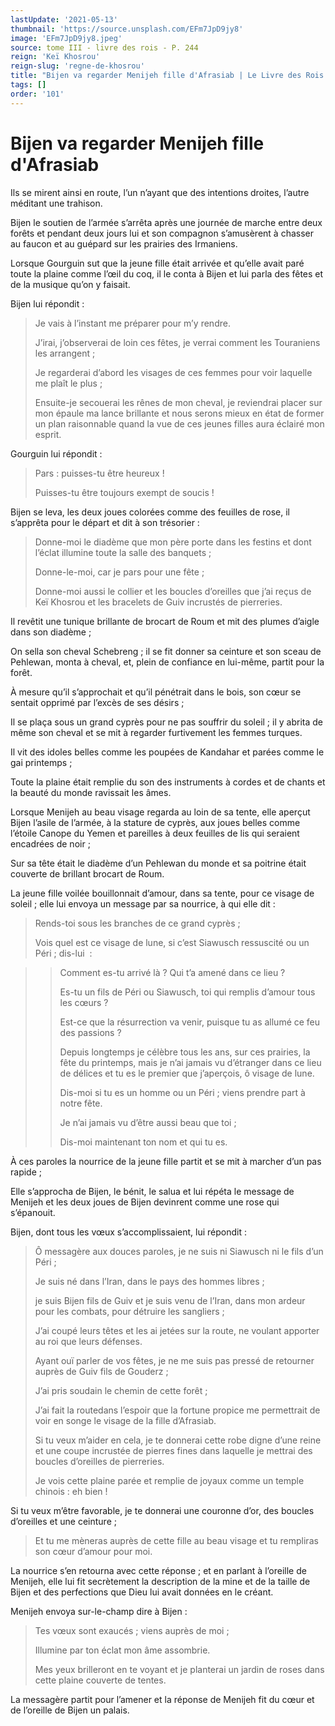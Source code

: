 ```yaml
---
lastUpdate: '2021-05-13'
thumbnail: 'https://source.unsplash.com/EFm7JpD9jy8'
image: 'EFm7JpD9jy8.jpeg'
source: tome III - livre des rois - P. 244
reign: 'Keï Khosrou'
reign-slug: 'regne-de-khosrou'
title: "Bijen va regarder Menijeh fille d'Afrasiab | Le Livre des Rois | Shâhnâmeh"
tags: []
order: '101'
---
```


# Bijen va regarder Menijeh fille d'Afrasiab

Ils se mirent ainsi en route, l’un n’ayant que des intentions droites, l’autre méditant une trahison.

Bijen le soutien de l’armée s’arrêta après une journée de marche entre deux forêts et pendant deux jours lui et son compagnon s’amusèrent à chasser au faucon et au guépard sur les prairies des Irmaniens.

Lorsque Gourguin sut que la jeune fille était arrivée et qu’elle avait paré toute la plaine comme l’œil du coq, il le conta à Bijen et lui parla des fêtes et de la musique qu’on y faisait.

Bijen lui répondit :

> Je vais à l’instant me préparer pour m’y rendre.
>
> J’irai, j’observerai de loin ces fêtes, je verrai comment les Touraniens les arrangent ;
>
> Je regarderai d’abord les visages de ces femmes pour voir laquelle me plaît le plus ;
>
> Ensuite-je secouerai les rênes de mon cheval, je reviendrai placer sur mon épaule ma lance brillante et nous serons mieux en état de former un plan raisonnable quand la vue de ces jeunes filles aura éclairé mon esprit.

Gourguin lui répondit :

> Pars : puisses-tu être heureux !
>
> Puisses-tu être toujours exempt de soucis !

Bijen se leva, les deux joues colorées comme des feuilles de rose, il s’apprêta pour le départ et dit à son trésorier :

> Donne-moi le diadème que mon père porte dans les festins et dont l’éclat illumine toute la salle des banquets ;
>
> Donne-le-moi, car je pars pour une fête ;
>
> Donne-moi aussi le collier et les boucles d’oreilles que j’ai reçus de Keï Khosrou et les bracelets de Guiv incrustés de pierreries.

Il revêtit une tunique brillante de brocart de Roum et mit des plumes d’aigle dans son diadème ;

On sella son cheval Schebreng ; il se fit donner sa ceinture et son sceau de Pehlewan, monta à cheval, et, plein de confiance en lui-même, partit pour la forêt.

À mesure qu’il s’approchait et qu’il pénétrait dans le bois, son cœur se sentait opprimé par l’excès de ses désirs ;

Il se plaça sous un grand cyprès pour ne pas souffrir du soleil ; il y abrita de même son cheval et se mit à regarder furtivement les femmes turques.

Il vit des idoles belles comme les poupées de Kandahar et parées comme le gai printemps ;

Toute la plaine était remplie du son des instruments à cordes et de chants et la beauté du monde ravissait les âmes.

Lorsque Menijeh au beau visage regarda au loin de sa tente, elle aperçut Bijen l’asile de l’armée, à la stature de cyprès, aux joues belles comme l’étoile Canope du Yemen et pareilles à deux feuilles de lis qui seraient encadrées de noir ;

Sur sa tête était le diadème d’un Pehlewan du monde et sa poitrine était couverte de brillant brocart de Roum.

La jeune fille voilée bouillonnait d’amour, dans sa tente, pour ce visage de soleil ; elle lui envoya un message par sa nourrice, à qui elle dit :

> Rends-toi sous les branches de ce grand cyprès ;
>
> Vois quel est ce visage de lune, si c’est Siawusch ressuscité ou un Péri ; dis-lui  :

> > Comment es-tu arrivé là ?
> > Qui t’a amené dans ce lieu ?
> >
> > Es-tu un fils de Péri ou Siawusch, toi qui remplis d’amour tous les cœurs ?
> >
> > Est-ce que la résurrection va venir, puisque tu as allumé ce feu des passions ?
> >
> > Depuis longtemps je célèbre tous les ans, sur ces prairies, la fête du printemps, mais je n’ai jamais vu d’étranger dans ce lieu de délices et tu es le premier que j’aperçois, ô visage de lune.
> >
> > Dis-moi si tu es un homme ou un Péri ; viens prendre part à notre fête.
> >
> > Je n’ai jamais vu d’être aussi beau que toi ;
> >
> > Dis-moi maintenant ton nom et qui tu es.

À ces paroles la nourrice de la jeune fille partit et se mit à marcher d’un pas rapide ;

Elle s’approcha de Bijen, le bénit, le salua et lui répéta le message de Menijeh et les deux joues de Bijen devinrent comme une rose qui s’épanouit.

Bijen, dont tous les vœux s’accomplissaient, lui répondit :

> Ô messagère aux douces paroles, je ne suis ni Siawusch ni le fils d’un Péri ;
>
> Je suis né dans l’Iran, dans le pays des hommes libres ;
>
> je suis Bijen fils de Guiv et je suis venu de l’Iran, dans mon ardeur pour les combats, pour détruire les sangliers ;
>
> J’ai coupé leurs têtes et les ai jetées sur la route, ne voulant apporter au roi que leurs défenses.
>
> Ayant ouï parler de vos fêtes, je ne me suis pas pressé de retourner auprès de Guiv fils de Gouderz ;
>
> J’ai pris soudain le chemin de cette forêt ;
>
> J’ai fait la routedans l’espoir que la fortune propice me permettrait de voir en songe le visage de la fille d’Afrasiab.
>
> Si tu veux m’aider en cela, je te donnerai cette robe digne d’une reine et une coupe incrustée de pierres fines dans laquelle je mettrai des boucles d’oreilles de pierreries.
>
> Je vois cette plaine parée et remplie de joyaux comme un temple chinois : eh bien !

Si tu veux m’être favorable, je te donnerai une couronne d’or, des boucles d’oreilles et une ceinture ;

> Et tu me mèneras auprès de cette fille au beau visage et tu rempliras son cœur d’amour pour moi.

La nourrice s’en retourna avec cette réponse ; et en parlant à l’oreille de Menijeh, elle lui fit secrètement la description de la mine et de la taille de Bijen et des perfections que Dieu lui avait données en le créant.

Menijeh envoya sur-le-champ dire à Bijen :

> Tes vœux sont exaucés ; viens auprès de moi ;
>
> Illumine par ton éclat mon âme assombrie.
>
> Mes yeux brilleront en te voyant et je planterai un jardin de roses dans cette plaine couverte de tentes.

La messagère partit pour l’amener et la réponse de Menijeh fit du cœur et de l’oreille de Bijen un palais.
